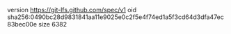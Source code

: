 version https://git-lfs.github.com/spec/v1
oid sha256:0490bc28d9831841aa11e9025e0c2f5e4f74ed1a5f3cd64d3dfa47ec83bec00e
size 6382
